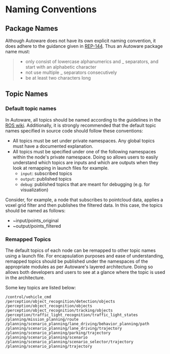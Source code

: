 # Naming Conventions

## Package Names
Although Autoware does not have its own explicit naming convention, it does adhere to the guidance given in [REP-144](https://www.ros.org/reps/rep-0144.html). Thus an Autoware package name must:

>* only consist of lowercase alphanumerics and _ separators, and start with an alphabetic character
>* not use multiple _ separators consecutively
>* be at least two characters long

## Topic Names

### Default topic names
In Autoware, all topics should be named according to the guidelines in the [ROS wiki](http://wiki.ros.org/Names).
Additionally, it is strongly recommended that the default topic names specified in source code should follow these conventions:

* All topics must be set under private namespaces. Any global topics must have a documented explanation.
* All topics must be specified under one of the following namespaces within the node's private namespace. Doing so allows users to easily understand which topics are inputs and which are outputs when they look at remapping in launch files for example.
    * `input`: subscribed topics
    * `output`: published topics
    * `debug`: published topics that are meant for debugging (e.g. for visualization)

Consider, for example, a node that subscribes to pointcloud data, applies a voxel grid filter and then publishes the filtered data. In this case, the topics should be named as follows:

* ~input/points_original
* ~output/points_filtered

### Remapped Topics
The default topics of each node can be remapped to other topic names using a launch file.
For encapsulation purposes and ease of understanding, remapped topics should be published under the namespaces of the appropriate modules as per Autoware's layered architecture. Doing so allows both developers and users to see at a glance where the topic is used in the architecture.

Some key topics are listed below:
```
/control/vehicle_cmd
/perception/object_recognition/detection/objects
/perception/object_recognition/objects
/perception/object_recognition/tracking/objects
/perception/traffic_light_recognition/traffic_light_states
/planning/mission_planning/route
/planning/scenario_planning/lane_driving/behavior_planning/path
/planning/scenario_planning/lane_driving/trajectory
/planning/scenario_planning/parking/trajectory
/planning/scenario_planning/scenario
/planning/scenario_planning/scenario_selector/trajectory
/planning/scenario_planning/trajectory
```

